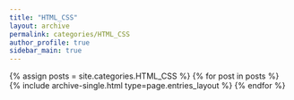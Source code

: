 ```yaml
---
title: "HTML_CSS"
layout: archive
permalink: categories/HTML_CSS
author_profile: true
sidebar_main: true
---
```


{% assign posts = site.categories.HTML_CSS %}
{% for post in posts %} {% include archive-single.html type=page.entries_layout %} {% endfor %}
